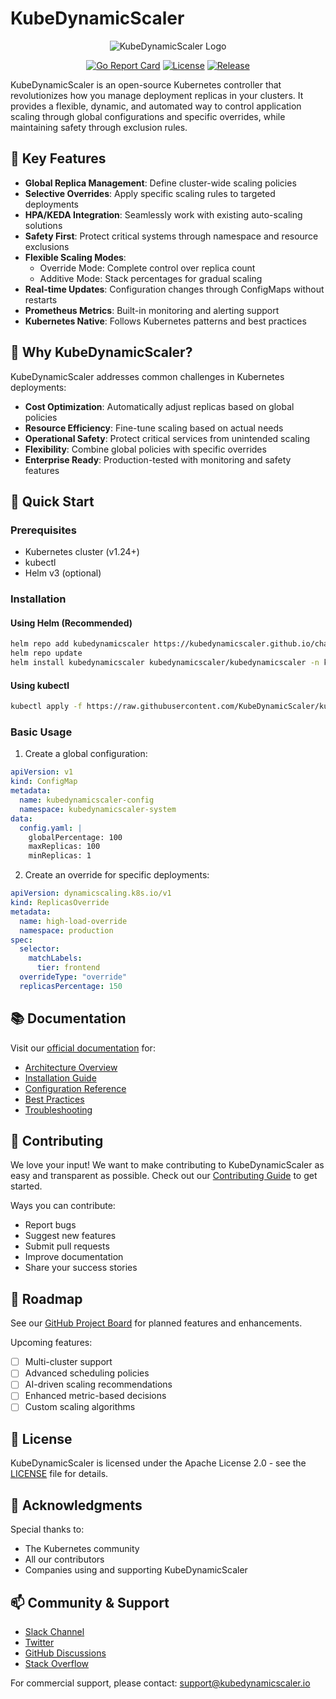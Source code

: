 # KubeDynamicScaler

<div align="center">

![KubeDynamicScaler Logo](docs/images/kubedynamicscaler-logo.png)

[![Go Report Card](https://goreportcard.com/badge/github.com/KubeDynamicScaler/kubedynamicscaler)](https://goreportcard.com/report/github.com/KubeDynamicScaler/kubedynamicscaler)
[![License](https://img.shields.io/badge/License-Apache%202.0-blue.svg)](https://opensource.org/licenses/Apache-2.0)
[![Release](https://img.shields.io/github/release/KubeDynamicScaler/kubedynamicscaler.svg)](https://github.com/KubeDynamicScaler/kubedynamicscaler/releases/latest)

</div>

KubeDynamicScaler is an open-source Kubernetes controller that revolutionizes how you manage deployment replicas in your clusters. It provides a flexible, dynamic, and automated way to control application scaling through global configurations and specific overrides, while maintaining safety through exclusion rules.

## 🌟 Key Features

- **Global Replica Management**: Define cluster-wide scaling policies
- **Selective Overrides**: Apply specific scaling rules to targeted deployments
- **HPA/KEDA Integration**: Seamlessly work with existing auto-scaling solutions
- **Safety First**: Protect critical systems through namespace and resource exclusions
- **Flexible Scaling Modes**: 
  - Override Mode: Complete control over replica count
  - Additive Mode: Stack percentages for gradual scaling
- **Real-time Updates**: Configuration changes through ConfigMaps without restarts
- **Prometheus Metrics**: Built-in monitoring and alerting support
- **Kubernetes Native**: Follows Kubernetes patterns and best practices

## 🎯 Why KubeDynamicScaler?

KubeDynamicScaler addresses common challenges in Kubernetes deployments:

- **Cost Optimization**: Automatically adjust replicas based on global policies
- **Resource Efficiency**: Fine-tune scaling based on actual needs
- **Operational Safety**: Protect critical services from unintended scaling
- **Flexibility**: Combine global policies with specific overrides
- **Enterprise Ready**: Production-tested with monitoring and safety features

## 🚀 Quick Start

### Prerequisites

- Kubernetes cluster (v1.24+)
- kubectl
- Helm v3 (optional)

### Installation

#### Using Helm (Recommended)

```bash
helm repo add kubedynamicscaler https://kubedynamicscaler.github.io/charts
helm repo update
helm install kubedynamicscaler kubedynamicscaler/kubedynamicscaler -n kubedynamicscaler-system --create-namespace
```

#### Using kubectl

```bash
kubectl apply -f https://raw.githubusercontent.com/KubeDynamicScaler/kubedynamicscaler/main/deploy/manifests.yaml
```

### Basic Usage

1. Create a global configuration:

```yaml
apiVersion: v1
kind: ConfigMap
metadata:
  name: kubedynamicscaler-config
  namespace: kubedynamicscaler-system
data:
  config.yaml: |
    globalPercentage: 100
    maxReplicas: 100
    minReplicas: 1
```

2. Create an override for specific deployments:

```yaml
apiVersion: dynamicscaling.k8s.io/v1
kind: ReplicasOverride
metadata:
  name: high-load-override
  namespace: production
spec:
  selector:
    matchLabels:
      tier: frontend
  overrideType: "override"
  replicasPercentage: 150
```

## 📚 Documentation

Visit our [official documentation](https://kubedynamicscaler.io/docs) for:

- [Architecture Overview](https://kubedynamicscaler.io/docs/architecture)
- [Installation Guide](https://kubedynamicscaler.io/docs/installation)
- [Configuration Reference](https://kubedynamicscaler.io/docs/configuration)
- [Best Practices](https://kubedynamicscaler.io/docs/best-practices)
- [Troubleshooting](https://kubedynamicscaler.io/docs/troubleshooting)

## 🤝 Contributing

We love your input! We want to make contributing to KubeDynamicScaler as easy and transparent as possible. Check out our [Contributing Guide](CONTRIBUTING.md) to get started.

Ways you can contribute:
- Report bugs
- Suggest new features
- Submit pull requests
- Improve documentation
- Share your success stories

## 📅 Roadmap

See our [GitHub Project Board](https://github.com/KubeDynamicScaler/kubedynamicscaler/projects/1) for planned features and enhancements.

Upcoming features:
- [ ] Multi-cluster support
- [ ] Advanced scheduling policies
- [ ] AI-driven scaling recommendations
- [ ] Enhanced metric-based decisions
- [ ] Custom scaling algorithms

## 📜 License

KubeDynamicScaler is licensed under the Apache License 2.0 - see the [LICENSE](LICENSE) file for details.

## 🌟 Acknowledgments

Special thanks to:
- The Kubernetes community
- All our contributors
- Companies using and supporting KubeDynamicScaler

## 📫 Community & Support

- [Slack Channel](https://kubernetes.slack.com/messages/kubedynamicscaler)
- [Twitter](https://twitter.com/kubedynamicscaler)
- [GitHub Discussions](https://github.com/KubeDynamicScaler/kubedynamicscaler/discussions)
- [Stack Overflow](https://stackoverflow.com/questions/tagged/kubedynamicscaler)

For commercial support, please contact: support@kubedynamicscaler.io 